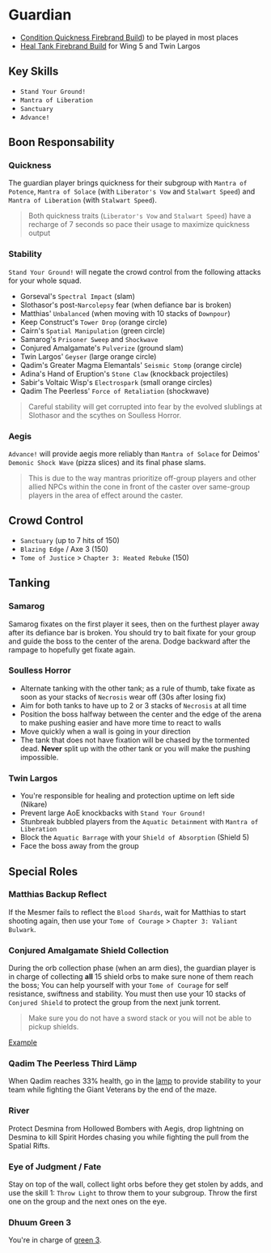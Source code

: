 # Guardian

- [Condition Quickness Firebrand Build](http://gw2skills.net/editor/?PWxAc+tlRweYdYmYRbt90B-zRJYmR3/ZkgKoDJgYPIiQ6fE7gDgtwzZF-e)) to be played in most places
- [Heal Tank Firebrand Build](http://gw2skills.net/editor/?PWxAk6ZlRweYaMMmJmyWrPdA-zRJYjRHfZUdKkeF47BJU2Dvl23sA-e) for Wing 5 and Twin Largos

## Key Skills

- `Stand Your Ground!`
- `Mantra of Liberation`
- `Sanctuary`
- `Advance!`

## Boon Responsability

### Quickness

The guardian player brings quickness
for their subgroup with `Mantra of Potence`,
`Mantra of Solace` (with `Liberator's Vow` and `Stalwart Speed`)
and `Mantra of Liberation` (with `Stalwart Speed`). 

> Both quickness traits (`Liberator's Vow` and `Stalwart Speed`)
  have a recharge of 7 seconds so
  pace their usage to maximize quickness output

### Stability

`Stand Your Ground!` will negate the crowd control from the following attacks for your whole squad.

- Gorseval's `Spectral Impact` (slam)
- Slothasor's post-`Narcolepsy` fear (when defiance bar is broken)
- Matthias' `Unbalanced` (when moving with 10 stacks of `Downpour`)
- Keep Construct's `Tower Drop` (orange circle)
- Cairn's `Spatial Manipulation` (green circle)
- Samarog's `Prisoner Sweep` and `Shockwave`
- Conjured Amalgamate's `Pulverize` (ground slam)
- Twin Largos' `Geyser` (large orange circle)
- Qadim's Greater Magma Elemantals' `Seismic Stomp` (orange circle)
- Adina's Hand of Eruption's `Stone Claw` (knockback projectiles)
- Sabir's Voltaic Wisp's `Electrospark` (small orange circles)
- Qadim The Peerless' `Force of Retaliation` (shockwave)

> Careful stability will get corrupted into fear by the evolved slublings at Slothasor and the scythes on Soulless Horror.

### Aegis

`Advance!` will provide aegis more reliably than `Mantra of Solace` for Deimos' `Demonic Shock Wave` (pizza slices) and its final phase slams.

> This is due to the way mantras prioritize off-group players and other allied NPCs within the cone in front of the caster over same-group players in the area of effect around the caster.

## Crowd Control

 - `Sanctuary` (up to 7 hits of 150)
 - `Blazing Edge` / Axe 3 (150)
 - `Tome of Justice` > `Chapter 3: Heated Rebuke` (150)

## Tanking

### Samarog

Samarog fixates on the first player it sees, then on the furthest player away after its defiance bar is broken. You should try to bait fixate for your group and guide the boss to the center of the arena. Dodge backward after the rampage to hopefully get fixate again.

### Soulless Horror

- Alternate tanking with the other tank; as a rule of thumb, take fixate as soon as your stacks of `Necrosis` wear off (30s after losing fix)
- Aim for both tanks to have up to 2 or 3 stacks of `Necrosis` at all time
- Position the boss halfway between the center and the edge of the arena to make pushing easier and have more time to react to walls
- Move quickly when a wall is going in your direction
- The tank that does not have fixation will be chased by the tormented dead. **Never** split up with the other tank or you will make the pushing impossible.

### Twin Largos

- You're responsible for healing and protection uptime on left side (Nikare)
- Prevent large AoE knockbacks with `Stand Your Ground!`
- Stunbreak bubbled players from the `Aquatic Detainment` with `Mantra of Liberation`
- Block the `Aquatic Barrage` with your `Shield of Absorption` (Shield 5)
- Face the boss away from the group

## Special Roles

### Matthias Backup Reflect

If the Mesmer fails to reflect the `Blood Shards`, wait for Matthias to start shooting again, then use your `Tome of Courage` > `Chapter 3: Valiant Bulwark`.

### Conjured Amalgamate Shield Collection

During the orb collection phase (when an arm dies), the guardian player is in charge of collecting **all** 15 shield orbs to make sure none of them reach the boss; You can help yourself with your `Tome of Courage` for self resistance, swiftness and stability. You must then use your 10 stacks of `Conjured Shield` to protect the group from the next junk torrent. 

> Make sure you do not have a sword stack or you will not be able to pickup shields.

[Example](https://youtu.be/P3-64DF2R4s)

### Qadim The Peerless Third Lämp

When Qadim reaches 33% health, go in the [lamp](/mechanics/quadim-lamp.md) to provide stability to your team while fighting the Giant Veterans by the end of the maze.

### River

Protect Desmina from Hollowed Bombers with Aegis, drop lightning on Desmina to kill Spirit Hordes chasing you while fighting the pull from the Spatial Rifts.

### Eye of Judgment / Fate

Stay on top of the wall, collect light orbs before they get stolen by adds, and use the skill 1: `Throw Light` to throw them to your subgroup. Throw the first one on the group and the next ones on the eye.

### Dhuum Green 3

You're in charge of [green 3](/mechanics/dhuum-green.md).
